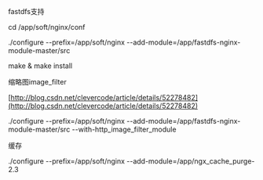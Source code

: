fastdfs支持

cd /app/soft/nginx/conf

./configure --prefix=/app/soft/nginx --add-module=/app/fastdfs-nginx-module-master/src

make & make install

缩略图image\_filter

[http://blog.csdn.net/clevercode/article/details/52278482](http://blog.csdn.net/clevercode/article/details/52278482)

./configure --prefix=/app/soft/nginx --add-module=/app/fastdfs-nginx-module-master/src  --with-http\_image\_filter\_module

缓存

./configure --prefix=/app/soft/nginx --add-module=/app/ngx\_cache\_purge-2.3

